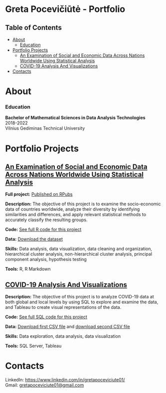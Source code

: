# Greta Pocevičiūtė - Portfolio



## Table of Contents
* [About](https://github.com/gretapoc/Data-analyst-portfolio/blob/main/README.md#about)
  - [Education](https://github.com/gretapoc/Data-analyst-portfolio/blob/main/README.md#education)
* [Portfolio Projects](https://github.com/gretapoc/Data-analyst-portfolio/blob/main/README.md#portfolio-projects)
  - [An Examination of Social and Economic Data Across Nations Worldwide Using Statistical Analysis](https://github.com/gretapoc/Data-analyst-portfolio/blob/main/README.md#an-examination-of-social-and-economic-data-across-nations-worldwide-using-statistical-analysis)
  - [COVID-19 Analysis And Visualizations](https://github.com/gretapoc/Data-Analyst-Portfolio#covid-19-analysis-and-visualizations)
* [Contacts](https://github.com/gretapoc/Data-analyst-portfolio/blob/main/README.md#contacts)


# About

### Education

**Bachelor of Mathematical Sciences in Data Analysis Technologies**<br>
2018-2022<br>
Vilnius Gediminas Technical University

# Portfolio Projects

## [An Examination of Social and Economic Data Across Nations Worldwide Using Statistical Analysis](https://github.com/gretapoc/Socio-Economic-Analysis-of-Countries-Worldwide)

**Full project:** [Published on RPubs](https://rpubs.com/Gretapoc/Socio-Economic-Analysis-of-Countries)

**Description:** The objective of this project is to examine the socio-economic data of countries worldwide, analyze their diversity by identifying similarities and differences, and apply relevant statistical methods to accurately classify the resulting groups.

**Code:** [See full R code for this project](https://github.com/gretapoc/Data-analyst-portfolio/blob/main/Socio-Economic%20Analysis%20of%20Countries%20Worldwide/code.R)

**Data:** [Download the dataset](https://github.com/gretapoc/Data-analyst-portfolio/blob/main/Socio-Economic%20Analysis%20of%20Countries%20Worldwide/Data.xlsx)

**Skills:** Data analysis, data visualization, data cleaning and organization, hierarchical cluster analysis, non-hierarchical cluster analysis, principal component analysis, hypothesis testing

**Tools:** R, R Markdown


## [COVID-19 Analysis And Visualizations](https://github.com/gretapoc/COVID-19-Analysis-And-Visualizations)

**Description:** The objective of this project is to analyze COVID-19 data at both global and local levels by using SQL to explore and examine the data, and Tableau to create visual representations of the data.

**Code:** [See full SQL code for this project](https://github.com/gretapoc/COVID-19-Analysis-And-Visualizations/blob/main/COVID-19%20Analysis.sql)

**Data:** [Download first CSV file](https://github.com/gretapoc/COVID-19-Analysis-And-Visualizations/blob/main/covid_deaths.csv) and [download second CSV file](https://github.com/gretapoc/COVID-19-Analysis-And-Visualizations/blob/main/covid_vaccinations.csv)

**Skills:** Data exploration, data analysis, data visualization

**Tools:** SQL Server, Tableau


# Contacts

LinkedIn: https://www.linkedin.com/in/gretapoceviciute01/<br>
Gmail: gretapoceviciute01@gmail.com

